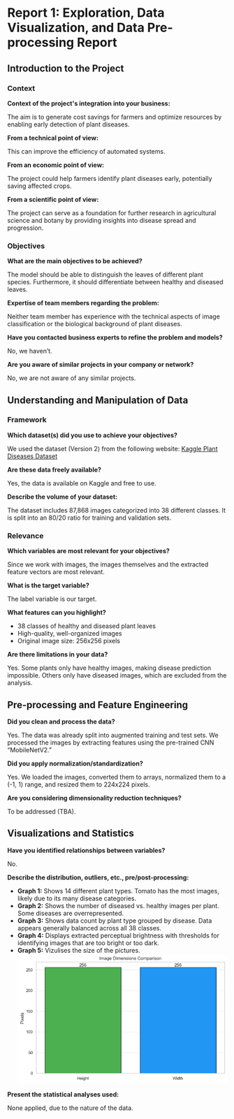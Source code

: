 # Report 1: Exploration, Data Visualization, and Data Pre-processing Report

## Introduction to the Project

### Context

**Context of the project's integration into your business:**

The aim is to generate cost savings for farmers and optimize resources by enabling early detection of plant diseases.

**From a technical point of view:**

This can improve the efficiency of automated systems.

**From an economic point of view:**

The project could help farmers identify plant diseases early, potentially saving affected crops.

**From a scientific point of view:**

The project can serve as a foundation for further research in agricultural science and botany by providing insights into disease spread and progression.

### Objectives

**What are the main objectives to be achieved?**

The model should be able to distinguish the leaves of different plant species. Furthermore, it should differentiate between healthy and diseased leaves.

**Expertise of team members regarding the problem:**

Neither team member has experience with the technical aspects of image classification or the biological background of plant diseases.

**Have you contacted business experts to refine the problem and models?**

No, we haven’t.

**Are you aware of similar projects in your company or network?**

No, we are not aware of any similar projects.

## Understanding and Manipulation of Data

### Framework

**Which dataset(s) did you use to achieve your objectives?**

We used the dataset (Version 2) from the following website: [Kaggle Plant Diseases Dataset](https://www.kaggle.com/datasets/vipoooool/new-plant-diseases-dataset)

**Are these data freely available?**

Yes, the data is available on Kaggle and free to use.

**Describe the volume of your dataset:**

The dataset includes 87,868 images categorized into 38 different classes. It is split into an 80/20 ratio for training and validation sets.

### Relevance

**Which variables are most relevant for your objectives?**

Since we work with images, the images themselves and the extracted feature vectors are most relevant.

**What is the target variable?**

The label variable is our target.

**What features can you highlight?**

- 38 classes of healthy and diseased plant leaves
- High-quality, well-organized images
- Original image size: 256x256 pixels

**Are there limitations in your data?**

Yes. Some plants only have healthy images, making disease prediction impossible. Others only have diseased images, which are excluded from the analysis.

## Pre-processing and Feature Engineering

**Did you clean and process the data?**

Yes. The data was already split into augmented training and test sets. We processed the images by extracting features using the pre-trained CNN “MobileNetV2.”

**Did you apply normalization/standardization?**

Yes. We loaded the images, converted them to arrays, normalized them to a (-1, 1) range, and resized them to 224x224 pixels.

**Are you considering dimensionality reduction techniques?**

To be addressed (TBA).

## Visualizations and Statistics

**Have you identified relationships between variables?**

No.

**Describe the distribution, outliers, etc., pre/post-processing:**

- **Graph 1:** Shows 14 different plant types. Tomato has the most images, likely due to its many disease categories.
- **Graph 2:** Shows the number of diseased vs. healthy images per plant. Some diseases are overrepresented.
- **Graph 3:** Shows data count by plant type grouped by disease. Data appears generally balanced across all 38 classes.
- **Graph 4:** Displays extracted perceptual brightness with thresholds for identifying images that are too bright or too dark.
- **Graph 5:** Vizulises the size of the pictures.
![alt text](image-1.png)

**Present the statistical analyses used:**

None applied, due to the nature of the data.
